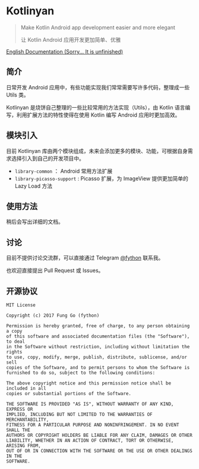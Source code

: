 # Kotlinyan

> Make Kotlin Android app development easier and more elegant
>
> 让 Kotlin Android 应用开发更加简单、优雅

[English Documentation (Sorry... It is unfinished)](README-EN.md)

## 简介

日常开发 Android 应用中，有些功能实现我们常常需要写许多代码，整理成一些 Utils 类。

Kotlinyan 是烧饼自己整理的一些比较常用的方法实现（Utils），由 Kotlin 语言编写，利用扩展方法的特性使得在使用 Kotlin 编写 Android 应用时更加高效。

## 模块引入

目前 Kotlinyan 库由两个模块组成，未来会添加更多的模块、功能，可根据自身需求选择引入到自己的开发项目中。

- `library-common` ： Android 常用方法扩展
- `library-picasso-support` : Picasso 扩展，为 ImageView 提供更加简单的 Lazy Load 方法

## 使用方法

稍后会写出详细的文档。

## 讨论

目前不提供讨论交流群，可以直接通过 Telegram [@fython](https://t.me/fython) 联系我。

也欢迎直接提出 Pull Request 或 Issues。

## 开源协议

```
MIT License

Copyright (c) 2017 Fung Go (fython)

Permission is hereby granted, free of charge, to any person obtaining a copy
of this software and associated documentation files (the "Software"), to deal
in the Software without restriction, including without limitation the rights
to use, copy, modify, merge, publish, distribute, sublicense, and/or sell
copies of the Software, and to permit persons to whom the Software is
furnished to do so, subject to the following conditions:

The above copyright notice and this permission notice shall be included in all
copies or substantial portions of the Software.

THE SOFTWARE IS PROVIDED "AS IS", WITHOUT WARRANTY OF ANY KIND, EXPRESS OR
IMPLIED, INCLUDING BUT NOT LIMITED TO THE WARRANTIES OF MERCHANTABILITY,
FITNESS FOR A PARTICULAR PURPOSE AND NONINFRINGEMENT. IN NO EVENT SHALL THE
AUTHORS OR COPYRIGHT HOLDERS BE LIABLE FOR ANY CLAIM, DAMAGES OR OTHER
LIABILITY, WHETHER IN AN ACTION OF CONTRACT, TORT OR OTHERWISE, ARISING FROM,
OUT OF OR IN CONNECTION WITH THE SOFTWARE OR THE USE OR OTHER DEALINGS IN THE
SOFTWARE.
```
